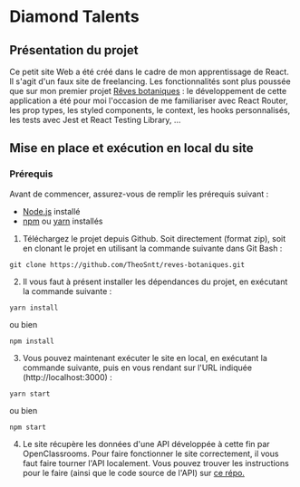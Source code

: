 
# Diamond Talents


## Présentation du projet

Ce petit site Web a été créé dans le cadre de mon apprentissage de React. Il s'agit d'un faux site de freelancing.
Les fonctionnalités sont plus poussée que sur mon premier projet [Rêves botaniques](https://github.com/TheoSntt/reves-botaniques/) : le développement de cette application a été pour moi l'occasion de me familiariser avec React Router, les prop types, les styled components, le context, les hooks personnalisés, les tests avec Jest et React Testing Library, ...

## Mise en place et exécution en local du site

### Prérequis

Avant de commencer, assurez-vous de remplir les prérequis suivant :
- [Node.js](https://nodejs.org/) installé
- [npm](https://www.npmjs.com/) ou [yarn](https://classic.yarnpkg.com/en/) installés


1. Téléchargez le projet depuis Github. Soit directement (format zip), soit en clonant le projet en utilisant la commande suivante dans Git Bash :  
```
git clone https://github.com/TheoSntt/reves-botaniques.git
```
2. Il vous faut à présent installer les dépendances du projet, en exécutant la commande suivante :
```
yarn install
```
ou bien 
```
npm install
```
3. Vous pouvez maintenant exécuter le site en local, en exécutant la commande suivante, puis en vous rendant sur l'URL indiquée (http://localhost:3000) :
```
yarn start
```
ou bien 
```
npm start
```
4. Le site récupère les données d'une API développée à cette fin par OpenClassrooms. Pour faire fonctionner le site correctement, il vous faut faire tourner l'API localement. Vous pouvez trouver les instructions pour le faire (ainsi que le code source de l'API) sur [ce répo.](https://github.com/OpenClassrooms-Student-Center/7150606-API-React-intermediaire)